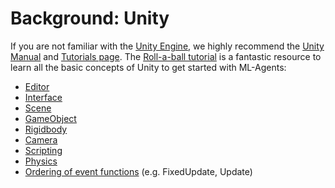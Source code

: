 # Background: Unity

If you are not familiar with the [Unity Engine](https://unity3d.com/unity),
we highly recommend the 
[Unity Manual](https://docs.unity3d.com/Manual/index.html) and
[Tutorials page](https://unity3d.com/learn/tutorials). The 
[Roll-a-ball tutorial](https://unity3d.com/learn/tutorials/s/roll-ball-tutorial)
is a fantastic resource to learn all the basic concepts of Unity to get started
with ML-Agents: 
* [Editor](https://docs.unity3d.com/Manual/UsingTheEditor.html)
* [Interface](https://docs.unity3d.com/Manual/LearningtheInterface.html)
* [Scene](https://docs.unity3d.com/Manual/CreatingScenes.html)
* [GameObject](https://docs.unity3d.com/Manual/GameObjects.html)
* [Rigidbody](https://docs.unity3d.com/ScriptReference/Rigidbody.html)
* [Camera](https://docs.unity3d.com/Manual/Cameras.html)
* [Scripting](https://docs.unity3d.com/Manual/ScriptingSection.html)
* [Physics](https://docs.unity3d.com/Manual/PhysicsSection.html)
* [Ordering of event functions](https://docs.unity3d.com/Manual/ExecutionOrder.html)
(e.g. FixedUpdate, Update)
